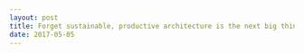 ```yaml
---
layout: post
title: Forget sustainable, productive architecture is the next big thing- Dong-Ping Wong at TEDxDumbo
date: 2017-05-05
---
```


